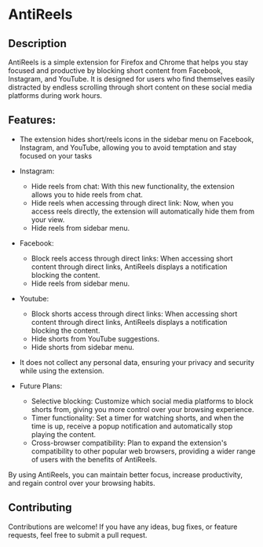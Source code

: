 # AntiReels

## Description
AntiReels is a simple extension for Firefox and Chrome that helps you stay focused and productive by blocking short content from Facebook, Instagram, and YouTube. It is designed for users who find themselves easily distracted by endless scrolling through short content on these social media platforms during work hours.

## Features:
- The extension hides short/reels icons in the sidebar menu on Facebook, Instagram, and YouTube, allowing you to avoid temptation and stay focused on your tasks
- Instagram:
  - Hide reels from chat: With this new functionality, the extension allows you to hide reels from chat. 
  - Hide reels when accessing through direct link: Now, when you access reels directly, the extension will automatically hide them from your view. 
  - Hide reels from sidebar menu.
- Facebook:
  - Block reels access through direct links: When accessing short content through direct links, AntiReels displays a notification blocking the content.
  - Hide reels from sidebar menu.
- Youtube:
  - Block shorts access through direct links: When accessing short content through direct links, AntiReels displays a notification blocking the content.
  - Hide shorts from YouTube suggestions.
  - Hide shorts from sidebar menu.

- It does not collect any personal data, ensuring your privacy and security while using the extension.
- Future Plans:
  - Selective blocking: Customize which social media platforms to block shorts from, giving you more control over your browsing experience.
  - Timer functionality: Set a timer for watching shorts, and when the time is up, receive a popup notification and automatically stop playing the content.
  - Cross-browser compatibility: Plan to expand the extension's compatibility to other popular web browsers, providing a wider range of users with the benefits of AntiReels.

By using AntiReels, you can maintain better focus, increase productivity, and regain control over your browsing habits.

## Contributing
Contributions are welcome! If you have any ideas, bug fixes, or feature requests, feel free to submit a pull request.
